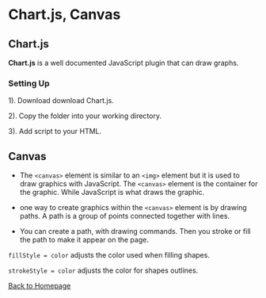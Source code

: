 # Chart.js, Canvas

## Chart.js
**Chart.js** is a well documented JavaScript plugin that can draw graphs. 

### Setting Up

1). Download download Chart.js.

2). Copy the folder into your working directory.

3). Add script to your HTML.

## Canvas
* The `<canvas>` element is similar to an `<img>` element but it is used to draw graphics with JavaScript. The `<canvas>` element is the container for the graphic. While JavaScript is what draws the graphic. 

* one way  to create graphics within the `<canvas>` element is by drawing paths. A path is a group of points connected together with lines.

* You can create a path, with drawing commands. Then you stroke or fill the path to make it appear on the page.  

`fillStyle = color`
adjusts the color used when filling shapes.

`strokeStyle = color`
adjusts the color for shapes outlines.

[Back to Homepage](README.md)